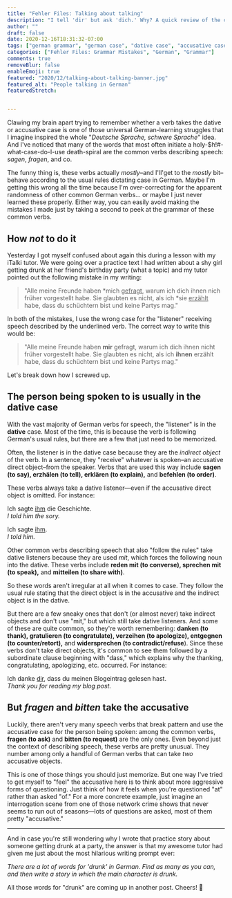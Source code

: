 ```yaml
---
title: "Fehler Files: Talking about talking"
description: "I tell 'dir' but ask 'dich.' Why? A quick review of the cases taken by verbs describing speech like sagen, fragen, and erzählen"
author: ""
draft: false
date: 2020-12-16T18:31:32-07:00
tags: ["german grammar", "german case", "dative case", "accusative case", "language mistakes", "grammar mistakes"]
categories: ["Fehler Files: Grammar Mistakes", "German", "Grammar"]
comments: true
removeBlur: false
enableEmoji: true
featured: "2020/12/talking-about-talking-banner.jpg"
featured_alt: "People talking in German"
featuredStretch: 


---
```


Clawing my brain apart trying to remember whether a verb takes the dative or accusative case is one of those universal German-learning struggles that I imagine inspired the whole "*Deutsche Sprache, schwere Sprache*" idea. And I've noticed that many of the words that most often initiate a holy-$h!#-what-case-do-I-use death-spiral are the common verbs describing speech: *sagen*, *fragen*, and co. 

The funny thing is, these verbs actually *mostly*–and I'll'get to the *mostly* bit–behave according to the usual rules dictating case in German. Maybe I'm getting this wrong all the time because I'm over-correcting for the apparent randomness of other common German verbs… or maybe I just never learned these properly. Either way, you can easily avoid making the mistakes I made just by taking a second to peek at the grammar of these common verbs.

## How *not* to do it

Yesterday I got myself confused about again this during a lesson with my iTalki tutor. We were going over a practice text I had written about a shy girl getting drunk at her friend's birthday party (what a topic) and my tutor pointed out the following mistake in my writing:

> "Alle meine Freunde haben \*mich <u>gefragt</u>, warum ich dich ihnen nich früher vorgestellt habe. Sie glaubten es nicht, als ich \*sie <u>erzählt</u> habe, dass du schüchtern bist und keine Partys mag." 

In both of the mistakes, I use the wrong case for the "listener" receiving speech described by the underlined verb. The correct way to write this would be:

> "Alle meine Freunde haben **mir** gefragt, warum ich dich ihnen nicht früher vorgestellt habe. Sie glaubten es nicht, als ich **ihnen** erzählt habe, dass du schüchtern bist und keine Partys mag."

Let's break down how I screwed up.

## The person being spoken to is usually in the dative case

With the vast majority of German verbs for speech, the "listener" is in the **dative** case. Most of the time, this is because the verb is following German's usual rules, but there are a few that just need to be memorized.

Often, the listener is in the dative case because they are the *indirect object* of the verb. In a sentence, they "receive" whatever is spoken–an accusative direct object–from the speaker. Verbs that are used this way include **sagen (to say), erzhälen (to tell), erklären (to explain),** and **befehlen (to order)**. 

These verbs always take a dative listener—even if the accusative direct object is omitted. For instance:

Ich sagte <u>ihm</u> die Geschichte.<br>
*I told him the sory.*

Ich sagte <u>ihm</u>.<br>
*I told him.*

Other common verbs describing speech that also "follow the rules" take dative listeners because they are used *mit*, which forces the following noun into the dative. These verbs include **reden mit (to converse), sprechen mit (to speak),** and **mitteilen (to share with)**.

So these words aren't irregular at all when it comes to case. They follow the usual rule stating that the direct object is in the accusative and the indirect object is in the dative.

But there are a few sneaky ones that don't (or almost never) take indirect objects and don't use "mit," but which still take dative listeners. And some of these are quite common, so they're worth remembering: **danken (to thank), gratulieren (to congratulate), verzeihen (to apologize), entgegnen (to counter/retort),** and **widersprechen (to contradict/refuse**). Since these verbs don't take direct objects, it's common to see them followed by a subordinate clause beginning with "dass," which explains why the thanking, congratulating, apologizing, etc. occurred. For instance: 

Ich danke <u>dir</u>, dass du meinen Blogeintrag gelesen hast.<br>
*Thank you for reading my blog post.*

## But *fragen* and *bitten* take the accusative

Luckily, there aren't very many speech verbs that break pattern and use the accusative case for the person being spoken: among the common verbs, **fragen (to ask)** and **bitten (to request)** are the only ones. Even beyond just the context of describing speech, these verbs are pretty unusual. They number among only a handful of German verbs that can take *two* accusative objects.

This is one of those things you should just memorize. But one way I've tried to get myself to "feel" the accusative here is to think about more aggressive forms of questioning. Just think of how it feels when you're questioned "at" rather than asked "of." For a more concrete example, just imagine an interrogation scene from one of those network crime shows that never seems to run out of seasons—lots of questions are asked, most of them pretty "accusative."

---

And in case you're still wondering why I wrote that practice story about someone getting drunk at a party, the answer is that my awesome tutor had given me just about the most hilarious writing prompt ever: 

*There are a lot of words for 'drunk' in German. Find as many as you can, and then write a story in which the main character is drunk.*

All those words for "drunk" are coming up in another post. Cheers! :beers:

